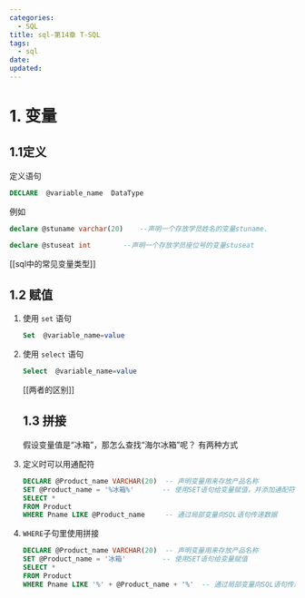```yaml
---
categories:
  - SQL
title: sql-第14章 T-SQL
tags:
  - sql
date:
updated:
---
```


# 1. 变量

## 1.1定义

定义语句

```sql
DECLARE  @variable_name  DataType
```

例如

```sql
declare @stuname varchar(20)    --声明一个存放学员姓名的变量stuname.

declare @stuseat int        --声明一个存放学员座位号的变量stuseat
```

[[sql中的常见变量类型]]

## 1.2 赋值

1. 使用 `set` 语句
    
    ```sql
    Set  @variable_name=value
    ```
    
2. 使用 `select` 语句
    
    ```sql
    Select  @variable_name=value
    ```
    
    [[两者的区别]]
    
    ## 1.3 拼接
    
    假设变量值是“冰箱”，那怎么查找“海尔冰箱”呢？ 有两种方式
    
3. 定义时可以用通配符
    
    ```sql
    DECLARE @Product_name VARCHAR(20)  -- 声明变量用来存放产品名称
    SET @Product_name = '%冰箱%'       -- 使用SET语句给变量赋值，并添加通配符
    SELECT * 
    FROM Product
    WHERE Pname LIKE @Product_name     -- 通过局部变量向SQL语句传递数据
    ```
    
4. `WHERE`子句里使用拼接
    
    ```sql
    DECLARE @Product_name VARCHAR(20)  -- 声明变量用来存放产品名称
    SET @Product_name = '冰箱'         -- 使用SET语句给变量赋值
    SELECT * 
    FROM Product
    WHERE Pname LIKE '%' + @Product_name + '%'  -- 通过局部变量向SQL语句传递数据，并在WHERE子句中添加通配符
    ```